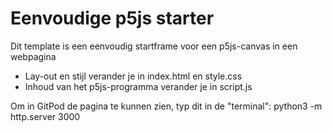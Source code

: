 # Eenvoudige p5js starter

Dit template is een eenvoudig startframe voor een p5js-canvas in een webpagina

- Lay-out en stijl verander je in index.html en style.css
- Inhoud van het p5js-programma verander je in script.js

Om in GitPod de pagina te kunnen zien, typ dit in de "terminal": python3 -m http.server 3000
